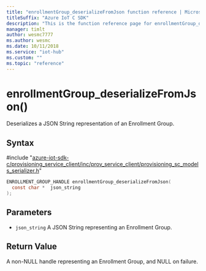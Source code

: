 ```yaml
---                             
title: "enrollmentGroup_deserializeFromJson function reference | Microsoft Docs" 
titleSuffix: "Azure IoT C SDK"            
description: "This is the function reference page for enrollmentGroup_deserializeFromJson() in the Azure IoT C SDK. This SDK is used with Azure IoT Hub and Azure IoT Hub Device Provisioning Service"            
manager: timlt                 
author: wesmc7777              
ms.author: wesmc               
ms.date: 10/11/2018                    
ms.service: "iot-hub"             
ms.custom: ""                
ms.topic: "reference"        
---                            
```


# enrollmentGroup_deserializeFromJson()

Deserializes a JSON String representation of an Enrollment Group.

## Syntax

\#include "[azure-iot-sdk-c/provisioning_service_client/inc/prov_service_client/provisioning_sc_models_serializer.h](../provisioning-sc-models-serializer-h.md)"  
```C
ENROLLMENT_GROUP_HANDLE enrollmentGroup_deserializeFromJson(
  const char *  json_string
);
```

## Parameters
* `json_string` A JSON String representing an Enrollment Group.

## Return Value
A non-NULL handle representing an Enrollment Group, and NULL on failure.

